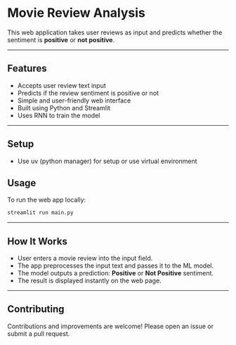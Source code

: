 
# Movie Review Analysis

This web application takes user reviews as input and predicts whether the sentiment is **positive** or **not positive**.

---

## Features

- Accepts user review text input  
- Predicts if the review sentiment is positive or not  
- Simple and user-friendly web interface  
- Built using Python and Streamlit 
- Uses RNN to train the model

---

## Setup
* Use uv (python manager) for setup or use virtual environment

## Usage

To run the web app locally:

```bash
streamlit run main.py
```
---

## How It Works

- User enters a movie review into the input field.  
- The app preprocesses the input text and passes it to the ML model.  
- The model outputs a prediction: **Positive** or **Not Positive** sentiment.  
- The result is displayed instantly on the web page.

---

## Contributing

Contributions and improvements are welcome! Please open an issue or submit a pull request.